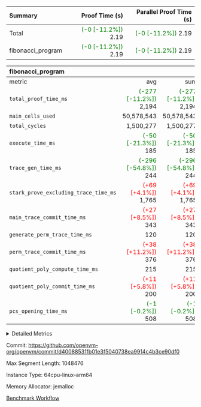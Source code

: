 | Summary | Proof Time (s) | Parallel Proof Time (s) |
|:---|---:|---:|
| Total | <span style='color: green'>(-0 [-11.2%])</span> 2.19 | <span style='color: green'>(-0 [-11.2%])</span> 2.19 |
| fibonacci_program | <span style='color: green'>(-0 [-11.2%])</span> 2.19 | <span style='color: green'>(-0 [-11.2%])</span> 2.19 |


| fibonacci_program |||||
|:---|---:|---:|---:|---:|
|metric|avg|sum|max|min|
| `total_proof_time_ms ` | <span style='color: green'>(-277 [-11.2%])</span> 2,194 | <span style='color: green'>(-277 [-11.2%])</span> 2,194 | <span style='color: green'>(-277 [-11.2%])</span> 2,194 | <span style='color: green'>(-277 [-11.2%])</span> 2,194 |
| `main_cells_used     ` |  50,578,543 |  50,578,543 |  50,578,543 |  50,578,543 |
| `total_cycles        ` |  1,500,277 |  1,500,277 |  1,500,277 |  1,500,277 |
| `execute_time_ms     ` | <span style='color: green'>(-50 [-21.3%])</span> 185 | <span style='color: green'>(-50 [-21.3%])</span> 185 | <span style='color: green'>(-50 [-21.3%])</span> 185 | <span style='color: green'>(-50 [-21.3%])</span> 185 |
| `trace_gen_time_ms   ` | <span style='color: green'>(-296 [-54.8%])</span> 244 | <span style='color: green'>(-296 [-54.8%])</span> 244 | <span style='color: green'>(-296 [-54.8%])</span> 244 | <span style='color: green'>(-296 [-54.8%])</span> 244 |
| `stark_prove_excluding_trace_time_ms` | <span style='color: red'>(+69 [+4.1%])</span> 1,765 | <span style='color: red'>(+69 [+4.1%])</span> 1,765 | <span style='color: red'>(+69 [+4.1%])</span> 1,765 | <span style='color: red'>(+69 [+4.1%])</span> 1,765 |
| `main_trace_commit_time_ms` | <span style='color: red'>(+27 [+8.5%])</span> 343 | <span style='color: red'>(+27 [+8.5%])</span> 343 | <span style='color: red'>(+27 [+8.5%])</span> 343 | <span style='color: red'>(+27 [+8.5%])</span> 343 |
| `generate_perm_trace_time_ms` |  120 |  120 |  120 |  120 |
| `perm_trace_commit_time_ms` | <span style='color: red'>(+38 [+11.2%])</span> 376 | <span style='color: red'>(+38 [+11.2%])</span> 376 | <span style='color: red'>(+38 [+11.2%])</span> 376 | <span style='color: red'>(+38 [+11.2%])</span> 376 |
| `quotient_poly_compute_time_ms` |  215 |  215 |  215 |  215 |
| `quotient_poly_commit_time_ms` | <span style='color: red'>(+11 [+5.8%])</span> 200 | <span style='color: red'>(+11 [+5.8%])</span> 200 | <span style='color: red'>(+11 [+5.8%])</span> 200 | <span style='color: red'>(+11 [+5.8%])</span> 200 |
| `pcs_opening_time_ms ` | <span style='color: green'>(-1 [-0.2%])</span> 508 | <span style='color: green'>(-1 [-0.2%])</span> 508 | <span style='color: green'>(-1 [-0.2%])</span> 508 | <span style='color: green'>(-1 [-0.2%])</span> 508 |



<details>
<summary>Detailed Metrics</summary>

| group | num_segments | keygen_time_ms | commit_exe_time_ms |
| --- | --- | --- | --- |
| fibonacci_program | 1 | 281 | 5 | 

| group | air_name | quotient_deg | interactions | constraints |
| --- | --- | --- | --- | --- |
| fibonacci_program | AccessAdapterAir<16> | 2 | 5 | 12 | 
| fibonacci_program | AccessAdapterAir<2> | 2 | 5 | 12 | 
| fibonacci_program | AccessAdapterAir<32> | 2 | 5 | 12 | 
| fibonacci_program | AccessAdapterAir<4> | 2 | 5 | 12 | 
| fibonacci_program | AccessAdapterAir<8> | 2 | 5 | 12 | 
| fibonacci_program | BitwiseOperationLookupAir<8> | 2 | 2 | 4 | 
| fibonacci_program | MemoryMerkleAir<8> | 2 | 4 | 39 | 
| fibonacci_program | PersistentBoundaryAir<8> | 2 | 3 | 7 | 
| fibonacci_program | PhantomAir | 2 | 3 | 5 | 
| fibonacci_program | Poseidon2PeripheryAir<BabyBearParameters>, 1> | 2 | 1 | 286 | 
| fibonacci_program | ProgramAir | 1 | 1 | 4 | 
| fibonacci_program | RangeTupleCheckerAir<2> | 1 | 1 | 4 | 
| fibonacci_program | Rv32HintStoreAir | 2 | 18 | 28 | 
| fibonacci_program | VariableRangeCheckerAir | 1 | 1 | 4 | 
| fibonacci_program | VmAirWrapper<Rv32BaseAluAdapterAir, BaseAluCoreAir<4, 8> | 2 | 20 | 37 | 
| fibonacci_program | VmAirWrapper<Rv32BaseAluAdapterAir, LessThanCoreAir<4, 8> | 2 | 18 | 40 | 
| fibonacci_program | VmAirWrapper<Rv32BaseAluAdapterAir, ShiftCoreAir<4, 8> | 2 | 24 | 91 | 
| fibonacci_program | VmAirWrapper<Rv32BranchAdapterAir, BranchEqualCoreAir<4> | 2 | 11 | 20 | 
| fibonacci_program | VmAirWrapper<Rv32BranchAdapterAir, BranchLessThanCoreAir<4, 8> | 2 | 13 | 35 | 
| fibonacci_program | VmAirWrapper<Rv32CondRdWriteAdapterAir, Rv32JalLuiCoreAir> | 2 | 10 | 18 | 
| fibonacci_program | VmAirWrapper<Rv32JalrAdapterAir, Rv32JalrCoreAir> | 2 | 16 | 20 | 
| fibonacci_program | VmAirWrapper<Rv32LoadStoreAdapterAir, LoadSignExtendCoreAir<4, 8> | 2 | 18 | 33 | 
| fibonacci_program | VmAirWrapper<Rv32LoadStoreAdapterAir, LoadStoreCoreAir<4> | 2 | 17 | 40 | 
| fibonacci_program | VmAirWrapper<Rv32MultAdapterAir, DivRemCoreAir<4, 8> | 2 | 25 | 84 | 
| fibonacci_program | VmAirWrapper<Rv32MultAdapterAir, MulHCoreAir<4, 8> | 2 | 24 | 31 | 
| fibonacci_program | VmAirWrapper<Rv32MultAdapterAir, MultiplicationCoreAir<4, 8> | 2 | 19 | 19 | 
| fibonacci_program | VmAirWrapper<Rv32RdWriteAdapterAir, Rv32AuipcCoreAir> | 2 | 12 | 14 | 
| fibonacci_program | VmConnectorAir | 2 | 5 | 11 | 

| group | air_name | segment | rows | prep_cols | perm_cols | main_cols | cells |
| --- | --- | --- | --- | --- | --- | --- | --- |
| fibonacci_program | AccessAdapterAir<16> | 0 | 1 |  | 16 | 25 | 41 | 
| fibonacci_program | AccessAdapterAir<2> | 0 | 1 |  | 16 | 11 | 27 | 
| fibonacci_program | AccessAdapterAir<32> | 0 | 1 |  | 16 | 41 | 57 | 
| fibonacci_program | AccessAdapterAir<4> | 0 | 1 |  | 16 | 13 | 29 | 
| fibonacci_program | AccessAdapterAir<8> | 0 | 128 |  | 16 | 17 | 4,224 | 
| fibonacci_program | BitwiseOperationLookupAir<8> | 0 | 65,536 | 3 | 8 | 2 | 655,360 | 
| fibonacci_program | MemoryMerkleAir<8> | 0 | 512 |  | 16 | 32 | 24,576 | 
| fibonacci_program | PersistentBoundaryAir<8> | 0 | 128 |  | 12 | 20 | 4,096 | 
| fibonacci_program | PhantomAir | 0 | 1 |  | 12 | 6 | 18 | 
| fibonacci_program | Poseidon2PeripheryAir<BabyBearParameters>, 1> | 0 | 256 |  | 8 | 300 | 78,848 | 
| fibonacci_program | ProgramAir | 0 | 8,192 |  | 8 | 10 | 147,456 | 
| fibonacci_program | RangeTupleCheckerAir<2> | 0 | 524,288 | 2 | 8 | 1 | 4,718,592 | 
| fibonacci_program | Rv32HintStoreAir | 0 | 4 |  | 44 | 32 | 304 | 
| fibonacci_program | VariableRangeCheckerAir | 0 | 262,144 | 2 | 8 | 1 | 2,359,296 | 
| fibonacci_program | VmAirWrapper<Rv32BaseAluAdapterAir, BaseAluCoreAir<4, 8> | 0 | 1,048,576 |  | 52 | 36 | 92,274,688 | 
| fibonacci_program | VmAirWrapper<Rv32BaseAluAdapterAir, LessThanCoreAir<4, 8> | 0 | 524,288 |  | 40 | 37 | 40,370,176 | 
| fibonacci_program | VmAirWrapper<Rv32BranchAdapterAir, BranchEqualCoreAir<4> | 0 | 262,144 |  | 28 | 26 | 14,155,776 | 
| fibonacci_program | VmAirWrapper<Rv32BranchAdapterAir, BranchLessThanCoreAir<4, 8> | 0 | 8 |  | 32 | 32 | 512 | 
| fibonacci_program | VmAirWrapper<Rv32CondRdWriteAdapterAir, Rv32JalLuiCoreAir> | 0 | 131,072 |  | 28 | 18 | 6,029,312 | 
| fibonacci_program | VmAirWrapper<Rv32JalrAdapterAir, Rv32JalrCoreAir> | 0 | 32 |  | 36 | 28 | 2,048 | 
| fibonacci_program | VmAirWrapper<Rv32LoadStoreAdapterAir, LoadStoreCoreAir<4> | 0 | 128 |  | 52 | 41 | 11,904 | 
| fibonacci_program | VmAirWrapper<Rv32RdWriteAdapterAir, Rv32AuipcCoreAir> | 0 | 16 |  | 28 | 20 | 768 | 
| fibonacci_program | VmConnectorAir | 0 | 2 | 1 | 16 | 5 | 42 | 

| group | segment | trace_gen_time_ms | total_proof_time_ms | total_cycles | total_cells | stark_prove_excluding_trace_time_ms | quotient_poly_compute_time_ms | quotient_poly_commit_time_ms | perm_trace_commit_time_ms | pcs_opening_time_ms | main_trace_commit_time_ms | main_cells_used | generate_perm_trace_time_ms | execute_time_ms |
| --- | --- | --- | --- | --- | --- | --- | --- | --- | --- | --- | --- | --- | --- | --- |
| fibonacci_program | 0 | 244 | 2,194 | 1,500,277 | 160,838,150 | 1,765 | 215 | 200 | 376 | 508 | 343 | 50,578,543 | 120 | 185 | 

| group | segment | trace_height_constraint | weighted_sum | threshold |
| --- | --- | --- | --- | --- |
| fibonacci_program | 0 | 0 | 3,932,542 | 2,013,265,921 | 
| fibonacci_program | 0 | 1 | 10,749,412 | 2,013,265,921 | 
| fibonacci_program | 0 | 2 | 1,966,271 | 2,013,265,921 | 
| fibonacci_program | 0 | 3 | 10,749,540 | 2,013,265,921 | 
| fibonacci_program | 0 | 4 | 1,664 | 2,013,265,921 | 
| fibonacci_program | 0 | 5 | 640 | 2,013,265,921 | 
| fibonacci_program | 0 | 6 | 7,209,100 | 2,013,265,921 | 
| fibonacci_program | 0 | 7 |  | 2,013,265,921 | 
| fibonacci_program | 0 | 8 | 35,535,121 | 2,013,265,921 | 

</details>


Commit: https://github.com/openvm-org/openvm/commit/d40088531fb01e3f5040738ea9914c4b3ce90df0

Max Segment Length: 1048476

Instance Type: 64cpu-linux-arm64

Memory Allocator: jemalloc

[Benchmark Workflow](https://github.com/openvm-org/openvm/actions/runs/15220381497)
